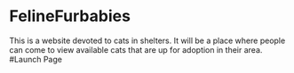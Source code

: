 # FelineFurbabies
This is a website devoted to cats in shelters. It will be a place where people can come to view available cats that are up for adoption in their area.
<br>
#Launch Page 
